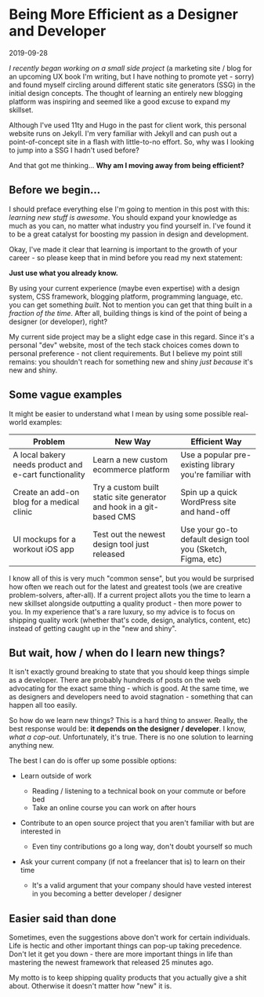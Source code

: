 # Being More Efficient as a Designer and Developer

2019-09-28

*I recently began working on a small side project* (a marketing site / blog for an upcoming UX book I'm writing, but I have nothing to promote yet - sorry) and found myself circling around different static site generators (SSG) in the initial design concepts. The thought of learning an entirely new blogging platform was inspiring and seemed like a good excuse to expand my skillset.

Although I've used 11ty and Hugo in the past for client work, this personal website runs on Jekyll. I'm very familiar with Jekyll and can push out a point-of-concept site in a flash with little-to-no effort. So, why was I looking to jump into a SSG I hadn't used before? 

And that got me thinking... **Why am I moving away from being efficient?**

## Before we begin...

I should preface everything else I'm going to mention in this post with this: *learning new stuff is awesome*. You should expand your knowledge as much as you can, no matter what industry you find yourself in. I've found it to be a great catalyst for boosting my passion in design and development.

Okay, I've made it clear that learning is important to the growth of your career - so please keep that in mind before you read my next statement:

**Just use what you already know.**

By using your current experience (maybe even expertise) with a design system, CSS framework, blogging platform, programming language, etc. you can get something *built*. Not to mention you can get that thing built in a *fraction of the time*. After all, building things is kind of the point of being a designer (or developer), right?

My current side project may be a slight edge case in this regard. Since it's a personal "dev" website, most of the tech stack choices comes down to personal preference - not client requirements. But I believe my point still remains: you shouldn't reach for something new and shiny *just because* it's new and shiny.

## Some vague examples

It might be easier to understand what I mean by using some possible real-world examples:


| Problem | New Way | Efficient Way |
|---------|---------|---------------|
| A local bakery needs product and e-cart functionality | Learn a new custom ecommerce platform | Use a popular pre-existing library you're familiar with |
| Create an add-on blog for a medical clinic | Try a custom built static site generator and hook in a git-based CMS | Spin up a quick WordPress site and hand-off |
| UI mockups for a workout iOS app | Test out the newest design tool just released | Use your go-to default design tool you (Sketch, Figma, etc) |


I know all of this is very much "common sense", but you would be surprised how often we reach out for the latest and greatest tools (we are creative problem-solvers, after-all). If a current project allots you the time to learn a new skillset alongside outputting a quality product - then more power to you. In my experience that's a rare luxury, so my advice is to focus on shipping quality work (whether that's code, design, analytics, content, etc) instead of getting caught up in the "new and shiny".

## But wait, how / when do I learn new things?

It isn't exactly ground breaking to state that you should keep things simple as a developer. There are probably hundreds of posts on the web advocating for the exact same thing - which is good. At the same time, we as designers and developers need to avoid stagnation - something that can happen all too easily.

So how do we learn new things? This is a hard thing to answer. Really, the best response would be: **it depends on the designer / developer**. I know, *what a cop-out*. Unfortunately, it's true. There is no one solution to learning anything new.

The best I can do is offer up some possible options:

- Learn outside of work
  - Reading / listening to a technical book on your commute or before bed
  - Take an online course you can work on after hours

- Contribute to an open source project that you aren't familiar with but are interested in
  - Even tiny contributions go a long way, don't doubt yourself so much

- Ask your current company (if not a freelancer that is) to learn on their time
  - It's a valid argument that your company should have vested interest in you becoming a better developer / designer

## Easier said than done

Sometimes, even the suggestions above don't work for certain individuals. Life is hectic and other important things can pop-up taking precedence. Don't let it get you down - there are more important things in life than mastering the newest framework that released 25 minutes ago.

My motto is to keep shipping quality products that you actually give a shit about. Otherwise it doesn't matter how "new" it is.



